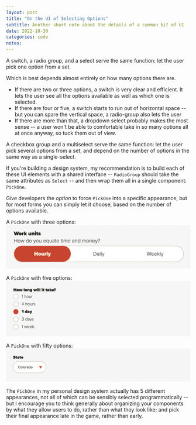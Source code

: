 ```yaml
---
layout: post
title: "On the UI of Selecting Options"
subtitle: Another short note about the details of a common bit of UI
date: 2022-10-30
categories: code
notes:
---
```


A switch, a radio group, and a select serve the same function: let the user pick one option from a set.

Which is best depends almost entirely on how many options there are.

- If there are two or three options, a switch is very clear and efficient. It lets the user see all the options available as well as which one is selected.
- If there are four or five, a switch starts to run out of horizontal space -- but you can spare the vertical space, a radio-group also lets the user
- If there are more than that, a dropdown select probably makes the most sense -- a user won't be able to comfortable take in so many options all at once anyway, so tuck them out of view.

A checkbox group and a multiselect serve the same function: let the user pick several options from a set, and depend on the number of options in the same way as a single-select.

If you're building a design system, my recommendation is to build each of these UI elements with a shared interface -- `RadioGroup` should take the same attributes as `Select` -- and then wrap them all in a single component: `PickOne`.

Give developers the _option_ to force `PickOne` into a specific appearance, but for most forms you can simply let it choose, based on the number of options available.

A `PickOne` with three options:
![A switch with three side-by-side options](/assets/images/pick-3.png)

A `PickOne` with five options:
![A list of 5 radio buttons](/assets/images/pick-5.png)

A `PickOne` with fifty options:
![A dropdown](/assets/images/pick-50.png)

The `PickOne` in my personal design system actually has 5 different appearances, not all of which can be sensibly selected programmatically -- but I encourage you to think generally about organizing your components by what they allow users to do, rather than what they look like; and pick their final appearance late in the game, rather than early.
